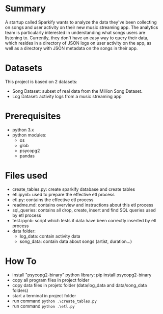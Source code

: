 # Summary

A startup called Sparkify wants to analyze the data they've been collecting on songs and user activity on their new music streaming app. The analytics team is particularly interested in understanding what songs users are listening to. Currently, they don't have an easy way to query their data, which resides in a directory of JSON logs on user activity on the app, as well as a directory with JSON metadata on the songs in their app.

# Datasets
This project is based on 2 datasets:
- Song Dataset: subset of real data from the Million Song Dataset. 
- Log Dataset: activity logs from a music streaming app

# Prerequisites

- python 3.x
- python modules:
  - os
  - glob
  - psycopg2
  - pandas

# Files used
- create_tables.py: create sparkify database and create tables
- etl.ipynb: used to prepare the effective etl process
- etl.py: contains the effective etl process
- readme.md: contains overview and instructions about this etl process
- sql_queries: contains all drop, create, insert and find SQL queries used by etl process
- test.ipynb: script which tests if data have been correctly inserted by etl process 
- data folder:
  - log_data: contain activity data
  - song_data: contain data about songs (artist, duration...)

# How To
- install "psycopg2-binary" python library: pip install psycopg2-binary
- copy all program files in project folder
- copy data files in projetc folder (data/log_data and data/song_data folders)
- start a terminal in project folder
- run command `python .\create_tables.py`
- run command `python .\etl.py`